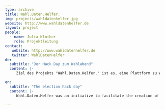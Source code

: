 ```yaml
---
type: archive
title: Wahl.Daten.Helfer.
img: projects/wahldatenhelfer.jpg
website: http://www.wahldatenhelfer.de
layout: project
people:
  - name: Julia Kloiber
    role: Projektleitung
contact:
   website: http://www.wahldatenhelfer.de
   twitter: WahlDatenHelfer
de:
  subtitle: "Der Hack Day zum Wahlabend"
  content: |-
     Ziel des Projekts "Wahl.Daten.Helfer." ist es, eine Plattform zu werden, auf der Hackathons zu Wahlen angekündigt werden. Wir wollen uns nicht nur treffen, um uns mit den aktuellen Wahldaten auseinanderzusetzen, sondern auch für bevorstehende Wahlen Toolsets und Apps zu entwickeln, die leicht adaptiert und so z.B. für die Europawahl genutzt und weiterverwendet werden können.

en:
  subtitle: "The election hack day"
  content: |-
     Wahl.Daten.Helfer was an initiative to facilitate the creation of election hackdays. Instead of meeting in order to prepare and deal with current election data, we wanted to develop tools and apps that can be used flexibly for different elections (such as the European election) in the future.

---
```

